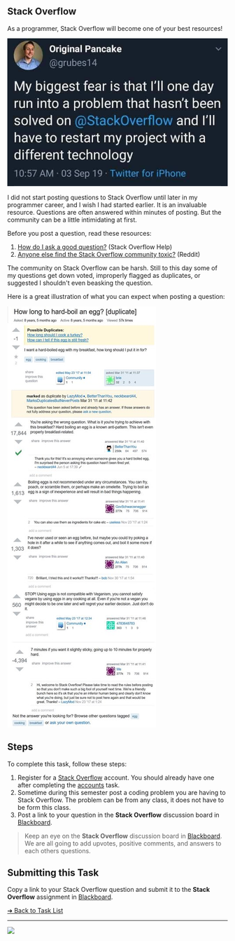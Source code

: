 <style>@import url("//readme.codeadam.ca/readme.css");</style>

## Stack Overflow

As a programmer, Stack Overflow will become one of your best resources!

![Stack Overtflow](images/meme-restart.jpeg)

I did not start posting questions to Stack Overflow until later in my programmer career, and I wish I had started earlier. It is an invaluable resource. Questions are often answered within minutes of posting. But the community can be a little intimidating at first.

Before you post a question, read these resources:

1. [How do I ask a good question?](https://stackoverflow.com/help/how-to-ask) (Stack Overflow Help)
2. [Anyone else find the Stack Overflow community toxic?](https://www.reddit.com/r/webdev/comments/7szv7i/anyone_else_find_the_stack_overflow_community/) (Reddit)

The community on Stack Overflow can be harsh. Still to this day some of my questions get down voted, improperly flagged as duplicates, or suggested I shouldn't even beasking the question.

Here is a great illustration of what you can expect when posting a question:

![How to Hard Boil and Egg](images/meme-egg.jpeg)

## Steps

To complete this task, follow these steps:

1. Register for a [Stack Overflow](https://stackoverflow.com) account. You should already have one after completing the [accounts](accounts) task.
2. Sometime during this semester post a coding problem you are having to Stack Overflow. The problem can be from any class, it does not have to be form this class.
3. Post a link to your question in the **Stack Overflow** discussion board in [Blackboard](https://learn.humber.ca/).

> Keep an eye on the **Stack Overflow** discussion board in [Blackboard](https://learn.humber.ca/). We are all going to add upvotes, positive comments, and answers to each others questions.

## Submitting this Task

Copy a link to your Stack Overflow question and submit it to the **Stack Overflow** assignment in [Blackboard](https://learn.humber.ca/).

[&#10132; Back to Task List](/)

---

<a href="https://brickmmo.com">
<img src="https://brickmmo.com/images/brickmmo-logo-horizontal.jpg" width="100">
</a>
